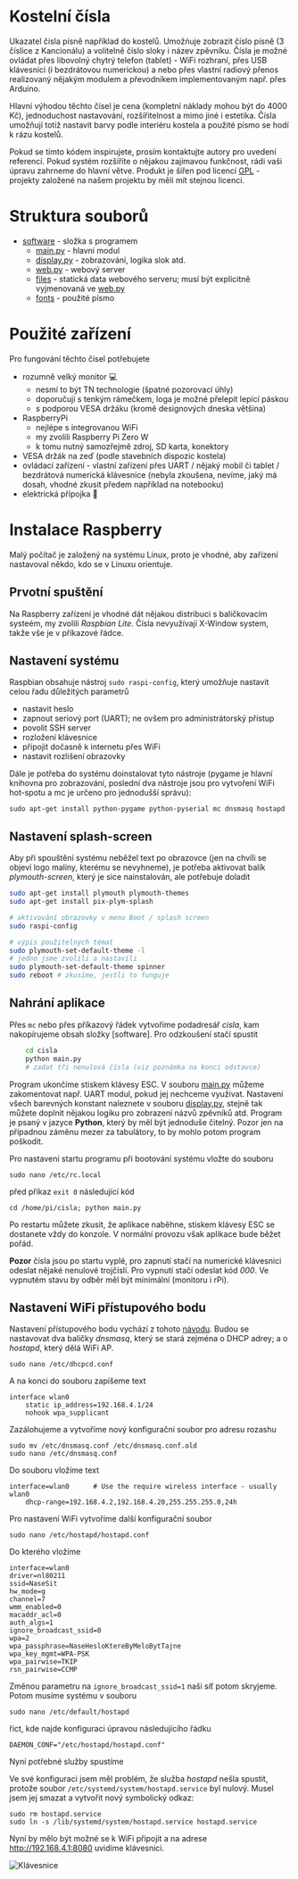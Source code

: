 Kostelní čísla
=========================
Ukazatel čísla písně například do kostelů. Umožńuje zobrazit číslo písně (3 číslice z Kancionálu) a volitelně číslo sloky i název zpěvníku. Čísla je možné ovládat přes libovolný chytrý telefon (tablet) - WiFi rozhraní, přes USB klávesnici (i bezdrátovou numerickou) a nebo přes vlastní radiový přenos realizovaný nějakým modulem a převodníkem implementovaným např. přes Arduino.

Hlavní výhodou těchto čísel je cena (kompletní náklady mohou být do 4000 Kč), jednoduchost nastavování, rozšířitelnost a mimo jiné i estetika. Čísla umožňují totiž nastavit barvy podle interiéru kostela a použité písmo se hodí k rázu kostelů.

Pokud se tímto kódem inspirujete, prosím kontaktujte autory pro uvedení referencí. Pokud systém rozšíříte o nějakou zajímavou funkčnost, rádi vaši úpravu zahrneme do hlavní větve. Produkt je šířen pod licencí [GPL](LICENSE) - projekty založené na našem projektu by měli mít stejnou licenci.


Struktura souborů
============================
 - [software](software) - složka s programem
   - [main.py](software/main.py) - hlavní modul
   - [display.py](software/display.py) - zobrazování, logika slok atd.
   - [web.py](software/web.py) - webový server
   - [files](software/files) - statická data webového serveru; musí být explicitně vyjmenovaná ve [web.py](software/web.py)
   - [fonts](software/fonts) - použité písmo

Použité zařízení
==============================
Pro fungování těchto čísel potřebujete
 - rozumně velký monitor :computer:
    - nesmí to být TN technologie (špatné pozorovací úhly)
    - doporučuji s tenkým rámečkem, loga je možné přelepit lepící páskou
    - s podporou VESA držáku (kromě designových dneska většina)
 - RaspberryPi 
    - nejlépe s integrovanou WiFi
    - my zvolili Raspberry Pi Zero W
    - k tomu nutný samozřejmě zdroj, SD karta, konektory
 - VESA držák na zeď (podle stavebních dispozic kostela)
 - ovládací zařízení - vlastní zařízení přes UART / nějaký mobil či tablet / bezdrátová numerická klávesnice (nebyla zkoušena, nevíme, jaký má dosah, vhodné zkusit předem například na notebooku)
  - elektrická přípojka :electric_plug:

Instalace Raspberry
===============================
Malý počítač je založený na systému Linux, proto je vhodné, aby zařízení nastavoval někdo, kdo se v Linuxu orientuje.

Prvotní spuštění
---------------------
Na Raspberry zařízení je vhodné dát nějakou distribuci s baličkovacím systeém, my zvolili *Raspbian Lite*. Čísla nevyužívají X-Window system, takže vše je v příkazové řádce.

Nastavení systému
---------------------
Raspbian obsahuje nástroj ``sudo raspi-config``, který umožňuje nastavit celou řadu důležitých parametrů

  - nastavit heslo
  - zapnout seriový port (UART); ne ovšem pro administrátorský přístup
  - povolit SSH server
  - rozložení klávesnice
  - připojit dočasně k internetu přes WiFi
  - nastavit rozlišení obrazovky

Dále je potřeba do systému doinstalovat tyto nástroje (pygame je hlavní knihovna pro zobrazování, poslední dva nástroje jsou pro vytvoření WiFi hot-spotu a mc je určeno pro jednodušší správu):


    sudo apt-get install python-pygame python-pyserial mc dnsmasq hostapd

Nastavení splash-screen
-----------------
Aby při spouštění systému neběžel text po obrazovce (jen na chvíli se objeví logo maliny, kterému se nevyhneme), je potřeba aktivovat balík *plymouth-screen*, který je sice nainstalován, ale potřebuje doladit

```bash
sudo apt-get install plymouth plymouth-themes
sudo apt-get install pix-plym-splash

# aktivování obrazovky v menu Boot / splash screen
sudo raspi-config

# výpis použitelných témat
sudo plymouth-set-default-theme -l
# jedno jsme zvolili a nastavili
sudo plymouth-set-default-theme spinner
sudo reboot # zkusíme, jestli to funguje
```

Nahrání aplikace
----------
Přes `mc` nebo přes příkazový řádek vytvoříme podadresář *cisla*, kam nakopírujeme obsah složky [software]. Pro odzkoušení stačí spustit

```bash
    cd cisla
    python main.py
    # zadat tři nenulová čísla (viz poznámka na konci odstavce)
```

Program ukončíme stiskem klávesy ESC. V souboru [main.py](software/main.py) můžeme zakomentovat např. UART modul, pokud jej nechceme využivat. Nastavení všech barevných konstant naleznete v souboru [display.py](software/display.py), stejně tak můžete doplnit nějakou logiku pro zobrazení názvů zpěvníků atd. Program je psaný v jazyce **Python**, který by měl být jednoduše čitelný. Pozor jen na případnou záměnu mezer za tabulátory, to by mohlo potom program poškodit.

Pro nastavení startu programu při bootování systému vložte do souboru
  
    sudo nano /etc/rc.local

před příkaz `exit 0` následující kód
     
    cd /home/pi/cisla; python main.py

Po restartu můžete zkusit, že aplikace naběhne, stiskem klávesy ESC se dostanete vždy do konzole. V normální provozu však aplikace bude běžet pořád.

**Pozor** čísla jsou po startu vyplé, pro zapnutí stačí na numerické klávesnici odeslat nějaké nenulové trojčíslí. Pro vypnutí stačí odeslat kód *000*. Ve vypnutém stavu by odběr měl být minimální (monitoru i rPi).

Nastavení WiFi přístupového bodu
-----------
Nastavení přístupového bodu vychází z tohoto [návodu](https://www.raspberrypi.org/documentation/configuration/wireless/access-point.md). Budou se nastavovat dva balíčky *dnsmasq*, který se stará zejména o DHCP adrey; a o *hostapd*, který dělá WiFi AP.

    sudo nano /etc/dhcpcd.conf

A na konci do souboru zapíšeme text

    interface wlan0
        static ip_address=192.168.4.1/24
        nohook wpa_supplicant

Zazálohujeme a vytvoříme nový konfigurační soubor pro adresu rozashu

    sudo mv /etc/dnsmasq.conf /etc/dnsmasq.conf.old
    sudo nano /etc/dnsmasq.conf

Do souboru vložíme text

    interface=wlan0      # Use the require wireless interface - usually wlan0  
        dhcp-range=192.168.4.2,192.168.4.20,255.255.255.0,24h

Pro nastavení WiFi vytvoříme další konfigurační soubor
   
    sudo nano /etc/hostapd/hostapd.conf

Do kterého vložíme

```config
interface=wlan0
driver=nl80211
ssid=NaseSit
hw_mode=g
channel=7
wmm_enabled=0
macaddr_acl=0
auth_algs=1
ignore_broadcast_ssid=0
wpa=2
wpa_passphrase=NaseHesloKtereByMeloBytTajne
wpa_key_mgmt=WPA-PSK
wpa_pairwise=TKIP
rsn_pairwise=CCMP
```

Změnou parametru na `ignore_broadcast_ssid=1` naši síť potom skryjeme. Potom musíme systému v souboru 
     
    sudo nano /etc/default/hostapd

říct, kde najde konfiguraci úpravou následujícího řádku

    DAEMON_CONF="/etc/hostapd/hostapd.conf"

Nyní potřebné služby spustíme



Ve své konfiguraci jsem měl problém, že služba *hostapd* nešla spustit, protože soubor `/etc/systemd/system/hostapd.service` byl nulový. Musel jsem jej smazat a vytvořit nový symbolický odkaz:

    sudo rm hostapd.service
    sudo ln -s /lib/systemd/system/hostapd.service hostapd.service

Nyní by mělo být možné se k WiFi připojit a na adrese http://192.168.4.1:8080  uvidíme klávesnici.

![Klávesnice](img/klavesnice.png)